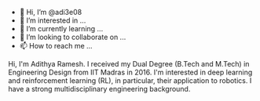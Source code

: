 - 👋 Hi, I’m @adi3e08
- 👀 I’m interested in ...
- 🌱 I’m currently learning ...
- 💞️ I’m looking to collaborate on ...
- 📫 How to reach me ...

Hi, I'm Adithya Ramesh. I received my Dual Degree (B.Tech and M.Tech) in Engineering Design from IIT Madras in 2016. 
I'm interested in deep learning and reinforcement learning (RL), in particular, their application to robotics. I have a strong multidisciplinary engineering background.
<!---
adi3e08/adi3e08 is a ✨ special ✨ repository because its `README.md` (this file) appears on your GitHub profile.
You can click the Preview link to take a look at your changes.
--->
